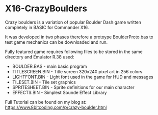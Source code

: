 # X16-CrazyBoulders

Crazy boulders is a variation of popular Boulder Dash game written completely in BASIC for Commander X16.

It was developed in two phases therefore a protoype BoulderProto.bas to test game mechanics can be downloaded and run.

Fully featured game requires following files to be stored in the same directory and Emulator R.38 used:

- BOULDER.BAS - main basic program
- TITLESCREEN.BIN - Title screen 320x240 pixel art in 256 colors
- LIGHTFONT.BIN - Light font used in the game for HUD and messages
- TILESET.BIN - Tile set graphics
- SPRITESHEET.BIN - Sprite definitions for our main character
- EFFECTS.BIN - Simplest Sounde Effect Library

Full Tutorial can be found on my blog at:
https://www.8bitcoding.com/p/crazy-boulder.html
